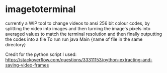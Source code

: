 # imagetoterminal
currently a WIP tool to change videos to ansi 256 bit colour codes, by splitting the video into images and then turning the image's pixels into averaged values to match the terminal resolution and then finally outputting the codes into a file
To run run java Main {name of file in the same directory}

Credit for the python script I used: https://stackoverflow.com/questions/33311153/python-extracting-and-saving-video-frames
